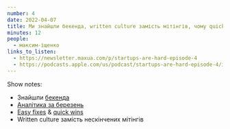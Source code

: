 ```yaml
---
number: 4
date: 2022-04-07
title: Ми знайшли бекенда, written culture замість мітінгів, чому quick wins це важливо
minutes: 12
people:
  - максим-іщенко
links_to_listen:
  - https://newsletter.maxua.com/p/startups-are-hard-episode-4
  - https://podcasts.apple.com/us/podcast/startups-are-hard-episode-4/id1616301447?i=1000556546646
---
```


Show notes:

- Знайшли [бекенда][1]
- [Аналітика за березень][2]
- [Easy fixes][3] & [quick wins][4]
- Written culture замість нескінчених мітінгів

[1]: https://djinni.co/jobs/400076-middle-senior-python-developer-na-dzhin/
[2]: https://djinni.substack.com/p/market-update-april-5th-2022?s=w
[3]: https://t.me/djinni_official/543
[4]: https://t.me/djinni_official/544
